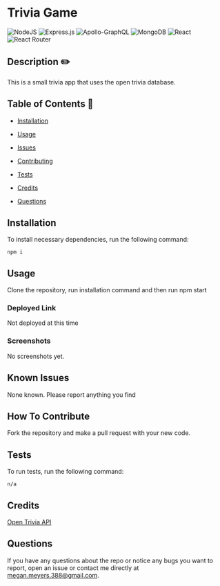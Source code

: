 # Trivia Game 
  

   ![NodeJS](https://img.shields.io/badge/node.js-6DA55F?style=for-the-badge&logo=node.js&logoColor=white) ![Express.js](https://img.shields.io/badge/express.js-%23404d59.svg?style=for-the-badge&logo=express&logoColor=%2361DAFB) ![Apollo-GraphQL](https://img.shields.io/badge/-ApolloGraphQL-311C87?style=for-the-badge&logo=apollo-graphql) ![MongoDB](https://img.shields.io/badge/MongoDB-%234ea94b.svg?style=for-the-badge&logo=mongodb&logoColor=white) ![React](https://img.shields.io/badge/react-%2320232a.svg?style=for-the-badge&logo=react&logoColor=%2361DAFB) ![React Router](https://img.shields.io/badge/React_Router-CA4245?style=for-the-badge&logo=react-router&logoColor=white)
  
  ## Description  ✏️
  
  This is a small trivia app that uses the open trivia database.
  
  ## Table of Contents 📖
  
  - [Installation](#installation)
  
  - [Usage](#usage)

  

  - [Issues](#known-issues)

  - [Contributing](#how-to-contribute)
  
  - [Tests](#tests) 

  - [Credits](#credits)
  
  - [Questions](#questions)
  
  ## Installation 
  
  To install necessary dependencies, run the following command:
  
  ```
  npm i
  ```
  
  ## Usage 
  
  Clone the repository, run installation command and then run npm start

  ### Deployed Link
  Not deployed at this time

### Screenshots
No screenshots yet.



## Known Issues 
None known. Please report anything you find

## How To Contribute 
  
Fork the repository and make a pull request with your new code.
  
## Tests 
  
To run tests, run the following command:
  
  ```
  n/a
  ```


## Credits 
[Open Trivia API](https://opentdb.com/api_config.php)


 ## Questions 
  
 If you have any questions about the repo or notice any bugs you want to report, open an issue or contact me directly at megan.meyers.388@gmail.com. 
  
  
